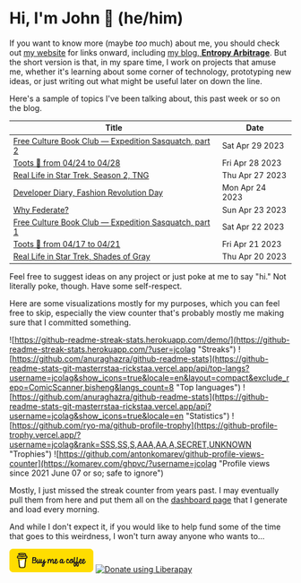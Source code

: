 # Hi, I'm John 👋 (he/him)

If you want to know more (maybe *too* much) about me, you should check out [my website](https://john.colagioia.net/) for links onward, including [my blog, **Entropy Arbitrage**](https://john.colagioia.net/blog).  But the short version is that, in my spare time, I work on projects that amuse me, whether it's learning about some corner of technology, prototyping new ideas, or just writing out what might be useful later on down the line.

Here's a sample of topics I've been talking about, this past week or so on the blog.

|Title|Date|
|-----|-------|
|[Free Culture Book Club — Expedition Sasquatch, part 2](https://john.colagioia.net/blog/2023/04/29/sasquatch-2.html)|Sat Apr 29 2023|
|[Toots 🐘 from 04/24 to 04/28](https://john.colagioia.net/blog/2023/04/28/week.html)|Fri Apr 28 2023|
|[Real Life in Star Trek, Season 2, TNG](https://john.colagioia.net/blog/2023/04/27/ng-season-2.html)|Thu Apr 27 2023|
|[Developer Diary, Fashion Revolution Day](https://john.colagioia.net/blog/2023/04/24/fashion.html)|Mon Apr 24 2023|
|[Why Federate?](https://john.colagioia.net/blog/2023/04/23/federation.html)|Sun Apr 23 2023|
|[Free Culture Book Club — Expedition Sasquatch, part 1](https://john.colagioia.net/blog/2023/04/22/sasquatch-1.html)|Sat Apr 22 2023|
|[Toots 🐘 from 04/17 to 04/21](https://john.colagioia.net/blog/2023/04/21/week.html)|Fri Apr 21 2023|
|[Real Life in Star Trek, Shades of Gray](https://john.colagioia.net/blog/2023/04/20/shades-gray.html)|Thu Apr 20 2023|

Feel free to suggest ideas on any project or just poke at me to say "hi." Not literally poke, though. Have some self-respect.

Here are some visualizations mostly for my purposes, which you can feel free to skip, especially the view counter that's probably mostly me making sure that I committed something.

![https://github-readme-streak-stats.herokuapp.com/demo/](https://github-readme-streak-stats.herokuapp.com/?user=jcolag "Streaks")
![https://github.com/anuraghazra/github-readme-stats](https://github-readme-stats-git-masterrstaa-rickstaa.vercel.app/api/top-langs?username=jcolag&show_icons=true&locale=en&layout=compact&exclude_repo=ComicScanner,bisheng&langs_count=8 "Top languages")
![https://github.com/anuraghazra/github-readme-stats](https://github-readme-stats-git-masterrstaa-rickstaa.vercel.app/api?username=jcolag&show_icons=true&locale=en "Statistics")
![https://github.com/ryo-ma/github-profile-trophy](https://github-profile-trophy.vercel.app/?username=jcolag&rank=SSS,SS,S,AAA,AA,A,SECRET,UNKNOWN "Trophies")
![https://github.com/antonkomarev/github-profile-views-counter](https://komarev.com/ghpvc/?username=jcolag "Profile views since 2021 June 07 or so; safe to ignore")

Mostly, I just missed the streak counter from years past.  I may eventually pull them from here and put them all on the [dashboard page](https://github.com/jcolag/dash) that I generate and load every morning.

And while I don't expect it, if you would like to help fund some of the time that goes to this weirdness, I won't turn away anyone who wants to...

[<img src="images/default-yellow.png" alt="Buy Me a Coffee" width="150px"/>](https://www.buymeacoffee.com/jcolag)
<a href="https://liberapay.com/jcolag/donate"><img alt="Donate using Liberapay" src="https://liberapay.com/assets/widgets/donate.svg"></a>
